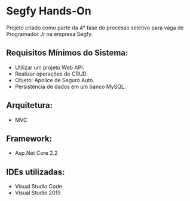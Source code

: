 # Segfy Hands-On

Projeto criado como parte da 4° fase do processo seletivo para vaga de Programador Jr na empresa Segfy. 

## Requisitos Mínimos do Sistema: 

- Utilizar um projeto Web API.
- Realizar operações de CRUD.
- Objeto: Apolice de Seguro Auto.
- Persistência de dados em um banco MySQL.

## Arquitetura: 

- MVC 

## Framework:

- Asp.Net Core 2.2

## IDEs utilizadas:

- Visual Studio Code
- Visual Studio 2019

